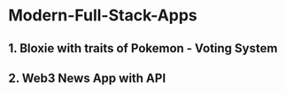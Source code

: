 # Modern-Full-Stack-Apps

## 1. Bloxie with traits of Pokemon - Voting System

## 2. Web3 News App with API
